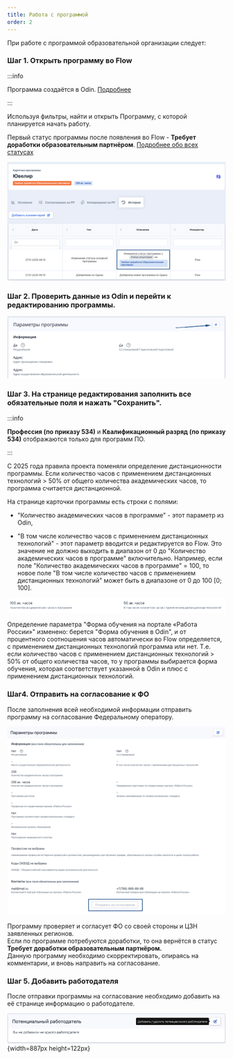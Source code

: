 ```yaml
---
title: Работа с программой
order: 2
---
```


При работе с программой  образовательной организации следует:

### Шаг 1. Открыть программу во Flow

:::info 

Программа создаётся в Odin. [Подробнее](https://gramax.smile-tech.study/helpOdin/instrukcii-po-rabote/dobavit-programmu-v-ramkakh-proekta-kadry)

:::

Используя фильтры, найти и открыть Программу, с которой планируется начать работу.

Первый статус программы после появления во Flow - **Требует доработки образовательным партнёром**. [Подробнее обо всех статусах](./statusy-programm)

![](<../.gitbook/assets/image (206).png>)

### Шаг 2. Проверить данные из Odin и перейти к редактированию программы.

![](<../.gitbook/assets/image (213).png>)

### Шаг 3. На странице редактирования заполнить все обязательные поля и нажать "Сохранить".

:::info 

**Профессия (по приказу 534)** и **Квалификационный разряд (по приказу 534)** отображаются только для программ ПО.

:::

С 2025 года правила проекта поменяли определение дистанционности программы. Если количество часов с применением дистанционных технологий > 50% от общего количества академических часов, то программа считается дистанционной.

На странице карточки программы есть строки с полями:

-  "Количество академических часов в программе" - этот параметр из Odin,

-  "В том числе количество часов с применением дистанционных технологий" - этот параметр вводится и редактируется во Flow. Это значение не должно выходить в диапазон от 0 до "Количество академических часов в программе" включительно. Например, если поле "Количество академических часов в программе" = 100, то новое поле "В том числе количество часов с применением дистанционных технологий" может быть в диапазоне от 0 до 100 \[0; 100\].

![](<../.gitbook/assets/image (202).png>)

Определение параметра "Форма обучения на портале «Работа России»" изменено: берется "Форма обучения в Odin", и от процентного соотношения часов автоматически во Flow определяется, с применением дистанционных технологий программа или нет. Т.е. если количество часов с применением дистанционных технологий > 50% от общего количества часов, то у программы выбирается форма обучения, которая соответствует указанной в Odin и плюс с применением дистанционных технологий.

### Шаг4. Отправить на согласование к ФО

После заполнения всей необходимой информации отправить программу на согласование Федеральному оператору.

![](<../.gitbook/assets/image (204).png>)

Программу проверяет и согласует ФО со своей стороны и ЦЗН заявленных регионов. \
Если по  программе потребуются доработки, то она  вернётся в статус **Требует доработки образовательным партнёром.**  \
Данную программу необходимо скорректировать, опираясь на комментарии, и вновь направить на согласование.

### Шаг 5. Добавить работодателя

После отправки программы на согласование необходимо добавить на её странице информацию о работодателе.

![](./rabota-s-programmoi.png){width=887px height=122px}